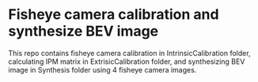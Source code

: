 # Fisheye camera calibration and synthesize BEV image

This repo contains fisheye camera calibration in IntrinsicCalibration folder, calculating IPM matrix in ExtrisicCalibration folder, and synthesizing BEV image in Synthesis folder using 4 fisheye camera images.
